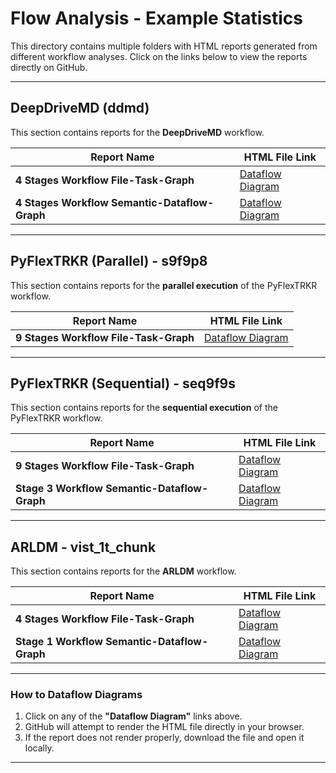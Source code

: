 # Flow Analysis - Example Statistics

This directory contains multiple folders with HTML reports generated from different workflow analyses. Click on the links below to view the reports directly on GitHub.

---

## **DeepDriveMD (ddmd)**
This section contains reports for the **DeepDriveMD** workflow.

| Report Name | HTML File Link |
|------------|----------------|
| **4 Stages Workflow File-Task-Graph** | [Dataflow Diagram](https://htmlpreview.github.io/?https://github.com/candiceT233/dayu-tracker/blob/main/flow_analysis/example_stat/ddmd/vfd-4s-ddmd-labeled-sankey-s4.html) |
| **4 Stages Workflow Semantic-Dataflow-Graph** | [Dataflow Diagram](https://htmlpreview.github.io/?https://github.com/candiceT233/dayu-tracker/blob/main/flow_analysis/example_stat/ddmd/vfd-4s-ddmd-sankey-labeled-s4.html) |

---



## **PyFlexTRKR (Parallel) - s9f9p8**
This section contains reports for the **parallel execution** of the PyFlexTRKR workflow.

| Report Name | HTML File Link |
|------------|----------------|
| **9 Stages Workflow File-Task-Graph** | [Dataflow Diagram](https://htmlpreview.github.io/?https://github.com/candiceT233/dayu-tracker/blob/main/flow_analysis/example_stat/s9f9p8/vfd-9s-s9f9p8-labeled-sankey-s9-thin.html) |

---



## **PyFlexTRKR (Sequential) - seq9f9s**
This section contains reports for the **sequential execution** of the PyFlexTRKR workflow.

| Report Name | HTML File Link |
|------------|----------------|
| **9 Stages Workflow File-Task-Graph** | [Dataflow Diagram](https://htmlpreview.github.io/?https://github.com/candiceT233/dayu-tracker/blob/main/flow_analysis/example_stat/seq9f9s/vfd-9s-seq9f9s-labeled-sankey-s9.html) |
| **Stage 3 Workflow Semantic-Dataflow-Graph** | [Dataflow Diagram](https://htmlpreview.github.io/?https://github.com/candiceT233/dayu-tracker/blob/main/flow_analysis/example_stat/seq9f9s/vfd-9s-seq9f9s-labeled-sankey-s9.html) |

---



## **ARLDM - vist_1t_chunk**
This section contains reports for the **ARLDM** workflow.

| Report Name | HTML File Link |
|------------|----------------|
| **4 Stages Workflow File-Task-Graph** | [Dataflow Diagram](https://htmlpreview.github.io/?https://github.com/candiceT233/dayu-tracker/blob/main/flow_analysis/example_stat/vist_1t_chunk/vfd-2s-vist_1t_chunk-sankey-labeled-s4-save.html) |
| **Stage 1 Workflow Semantic-Dataflow-Graph** | [Dataflow Diagram](https://htmlpreview.github.io/?https://github.com/candiceT233/dayu-tracker/blob/main/flow_analysis/example_stat/vist_1t_chunk/vfd-2s-vist_1t_chunk-sankey-labeled-s4-subgraph.html) |


---

### **How to Dataflow Diagrams**
1. Click on any of the **"Dataflow Diagram"** links above.
2. GitHub will attempt to render the HTML file directly in your browser.
3. If the report does not render properly, download the file and open it locally.

---